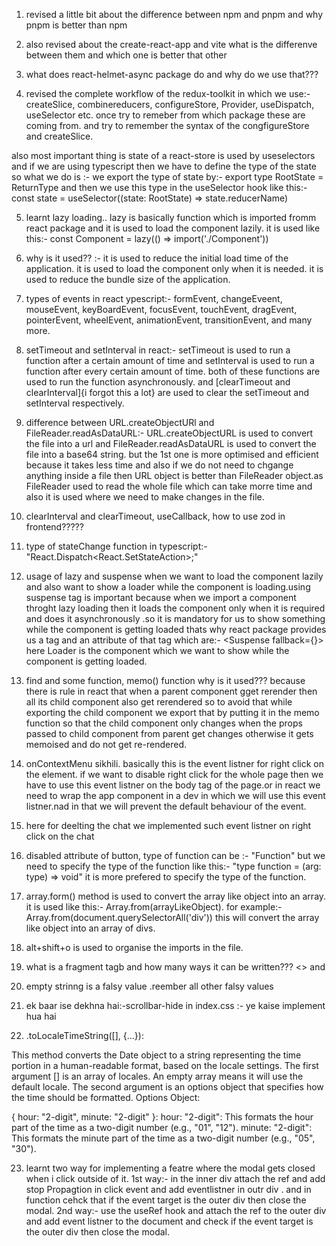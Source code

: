 <!-- this is a file for compresive notes about all thikngs i learned or revised in frontend -->

1. revised a little bit about the difference between npm and pnpm and why pnpm is better than npm

2. also revised about the create-react-app and vite what is the differenve between them and which one is better that other

3. what does react-helmet-async package do and why do we use that???



 4. revised the complete workflow of the redux-toolkit in which we use:- createSlice, combinereducers, configureStore, Provider, useDispatch, useSelector etc. once try to remeber from which package these are coming from. and try to remember the syntax of  the congfigureStore and createSlice.

 also most important thing is state of a react-store is used by useselectors and if we are using typescript then we have to define the  type of the state so what we do is :-  we  export the type of state by:- export type RootState = ReturnType<typeof store.getState> and then we use this type in the useSelector hook like this:- const state = useSelector((state: RootState) => state.reducerName)

 5. learnt lazy loading.. lazy is basically function which is imported fromm react package and it is used to load the component lazily. it is used like this:- const Component = lazy(() => import('./Component'))
 6. why is it used?? :-  it is used to reduce the initial load time of the application. it is used to load the component only when it is needed. it is used to  reduce the bundle size of the application.

 7. types of events in react ypescript:- formEvent, changeEveent, mouseEvent, keyBoardEvent, focusEvent, touchEvent, dragEvent, pointerEvent, wheelEvent, animationEvent, transitionEvent, and many more.

 8. setTimeout and setInterval in react:- setTimeout is used to run a function after a certain amount of time and setInterval is used to run a function after every certain amount of time. both of these functions are used to run the function asynchronously. and [clearTimeout and clearInterval]{i forgot this a lot} are used to clear the setTimeout and setInterval respectively.

 9. difference between URL.createObjectURl and FileReader.readAsDataURL:- URL.createObjectURL is used to convert the file into a url and FileReader.readAsDataURL is used to convert the file into a base64 string. but the 1st one is more optimised and efficient because it takes less time and also if we do not need to chgange anything inside a file then URL object is better than FileReader object.as FileReader used to read the whole file which can take morre time and also it is used where we need to make changes in the file.

 10. clearInterval and clearTimeout, useCallback, how to use zod in frontend?????

 11. type of stateChange function in typescript:- "React.Dispatch<React.SetStateAction<type of state>>;"

 12. usage of lazy and suspense when we want to load the component lazily and also want to show a loader while the component is loading.using suspense tag is important because when we import a component throght lazy loading then it loads the component only when it is required and does it asynchronously .so it is mandatory for us to show something while the component is getting loaded thats why react package provides us a tag and an attribute of that tag which are:-  <Suspense fallback={<Loader />}> <Component /> </Suspense> here Loader is the component which we want to show while the component is getting loaded.

 13. find and some function, memo() function why is it used??? because there is rule in react that when a parent component gget rerender then all its child component also get rerendered so to avoid that while exporting the child component we export that by putting it in the memo function so that  the child component only changes when the props passed to child component from parent get changes otherwise it gets memoised and do not get re-rendered.

 14. onContextMenu sikhili. basically this is the event listner for right click on the element. if we want to disable right click for the whole page then we have to use this event listner on the body tag of the page.or in react we need to wrap the app component in a dev in which we will use this event listner.nad in that we will prevent the default behaviour of the event.

 15. here for deelting the chat we implemented such event listner on right click on the chat

 16. disabled attribute of button, type of function can be :- "Function" but we need to specify the type of the function like this:- "type function = (arg: type) => void" it  is more prefered to specify the type of the function.

 17. array.form() method is used to convert the array like object into an array. it is used like this:- Array.from(arrayLikeObject). for example:- Array.from(document.querySelectorAll('div')) this will convert the array like object into an array of divs.

 18. alt+shift+o is used to organise the imports in the file.

19. what is a fragment tagb and how many ways it can be written??? <> and <Fragment>

20. empty strinng is a falsy value .reember all other  falsy values

21. ek baar ise dekhna hai:-scrollbar-hide  in index.css :- ye kaise implement hua hai

22. .toLocaleTimeString([], {...}):

This method converts the Date object to a string representing the time portion in a human-readable format, based on the locale settings.
The first argument [] is an array of locales. An empty array means it will use the default locale.
The second argument is an options object that specifies how the time should be formatted.
Options Object:

{ hour: "2-digit", minute: "2-digit" }:
hour: "2-digit": This formats the hour part of the time as a two-digit number (e.g., "01", "12").
minute: "2-digit": This formats the minute part of the time as a two-digit number (e.g., "05", "30").

23. learnt two way for implementing a featre where the modal gets closed when i click outside of it. 1st way:- in the inner div attach the ref and add stop Propagtion in click event and add eventlistner in outr div . and in function cehck that if the event target is the outer div then close the modal. 2nd way:- use the useRef hook and attach the ref to the outer div and add event listner to the document and check if the event target is the outer div then close the modal.